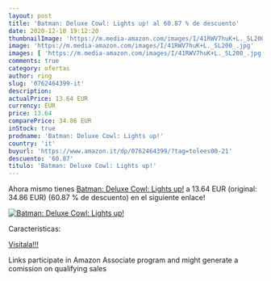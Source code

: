 ```yaml
---
layout: post
title: 'Batman: Deluxe Cowl: Lights up! al 60.87 % de descuento'
date: 2020-12-10 19:12:20
thumbnailImage: 'https://m.media-amazon.com/images/I/41RWV7huK+L._SL200_.jpg'
image: 'https://m.media-amazon.com/images/I/41RWV7huK+L._SL200_.jpg'
images: [ 'https://m.media-amazon.com/images/I/41RWV7huK+L._SL200_.jpg' ]
comments: true
category: ofertas
author: ring
slug: '0762464399-it'
description:
actualPrice: 13.64 EUR
currency: EUR
price: 13.64
comparePrice: 34.86 EUR
inStock: true
prodname: 'Batman: Deluxe Cowl: Lights up!'
country: 'it'
buyurl: 'https://www.amazon.it/dp/0762464399/?tag=tolees00-21'
descuento: '60.87'
titulo: 'Batman: Deluxe Cowl: Lights up!'
---
```


Ahora mismo tienes [Batman: Deluxe Cowl: Lights up!](https://www.amazon.it/dp/0762464399/?tag=tolees00-21) a 13.64 EUR (original: 34.86 EUR) (60.87 %  de descuento) en el siguiente enlace!

[![Batman: Deluxe Cowl: Lights up!](https://m.media-amazon.com/images/I/41RWV7huK+L._SL200_.jpg)](https://www.amazon.it/dp/0762464399/?tag=tolees00-21)

Características:


[Visítala!!!](https://www.amazon.it/dp/0762464399/?tag=tolees00-21)

Links participate in Amazon Associate program and might generate a comission on qualifying sales
